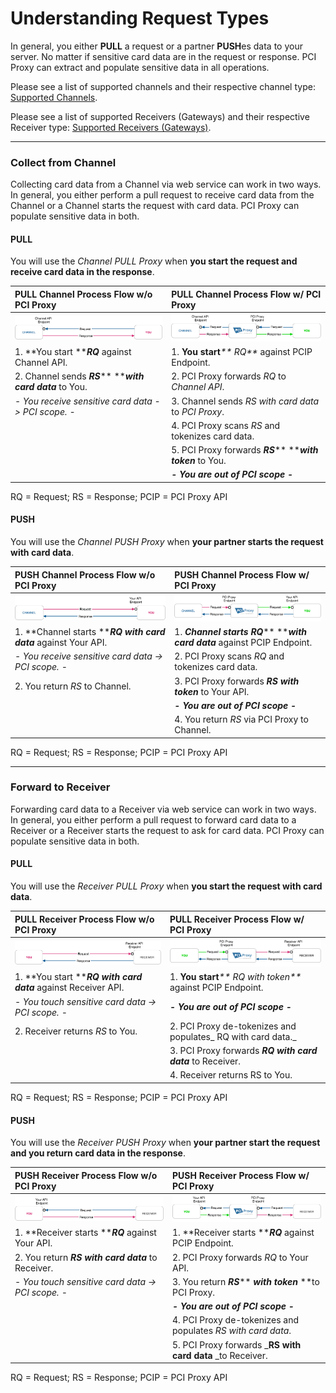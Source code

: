 # Understanding Request Types

In general, you either **PULL** a request or a partner **PUSH**es data to your server. No matter if sensitive card data are in the request or response. PCI Proxy can extract and populate sensitive data in all operations.

Please see a list of supported channels and their respective channel type: [Supported Channels](/supported_channels.md).

Please see a list of supported Receivers \(Gateways\) and their respective Receiver type: [Supported Receivers \(Gateways\)](/supported_receivers.md).

---

### Collect from Channel

Collecting card data from a Channel via web service can work in two ways. In general, you either perform a pull request to receive card data from the Channel or a Channel starts the request with card data. PCI Proxy can populate sensitive data in both.

#### PULL

You will use the _Channel PULL Proxy_ when **you start the request and receive card data in the response**.

| PULL Channel Process Flow w/o PCI Proxy | PULL Channel Process Flow w/ PCI Proxy |
| :--- | :--- |
| ![](/assets/channel_pull_status_quo_color.png) | ![](/assets/channel_pull_pciproxy_color.png) |
| 1. **You start **_**RQ**_ against Channel API. | 1. **You start**_** RQ**_ against PCIP Endpoint. |
| 2. Channel sends _**RS**_** **_**with card data**_ to You. | 2. PCI Proxy forwards _RQ_ to _Channel API_. |
| _- You receive sensitive card data -&gt; PCI scope. -_ | 3. Channel sends _RS_ _with card data_ to _PCI Proxy_. |
|  | 4. PCI Proxy scans _RS_ and tokenizes card data. |
|  | 5. PCI Proxy forwards _**RS**_** **_**with token**_ to You. |
|  | _**- You are out of PCI scope -**_ |

RQ = Request; RS = Response; PCIP = PCI Proxy API

#### PUSH

You will use the _Channel PUSH Proxy_ when **your partner starts the request with card data**.

| PUSH Channel Process Flow w/o PCI Proxy | PUSH Channel Process Flow w/ PCI Proxy |
| :--- | :--- |
| ![](/assets/channel_push_status_quo_color.png) | ![](/assets/channel_push_pciproxy_color.png) |
| 1. **Channel starts **_**RQ with card data**_ against Your API. | 1. _**Channel starts RQ**_** **_**with card data**_ against PCIP Endpoint. |
| _- You receive sensitive card data -&gt; PCI scope. -_ | 2. PCI Proxy scans _RQ_ and tokenizes card data. |
| 2. You return _RS_ to Channel. | 3. PCI Proxy forwards _**RS with token**_ to Your API. |
|  | _**- You are out of PCI scope -**_ |
|  | 4. You return _RS_ via PCI Proxy to Channel. |

RQ = Request; RS = Response; PCIP = PCI Proxy API

---

### Forward to Receiver

Forwarding card data to a Receiver via web service can work in two ways. In general, you either perform a pull request to forward card data to a Receiver or a Receiver starts the request to ask for card data. PCI Proxy can populate sensitive data in both.

#### PULL

You will use the _Receiver PULL Proxy_ when **you start the request with card data**.

| PULL Receiver Process Flow w/o PCI Proxy | PULL Receiver Process Flow w/ PCI Proxy |
| :--- | :--- |
| ![](/assets/receiver_pull_status_quo_color.png) | ![](/assets/receiver_pull_pciproxy_color.png) |
| 1. **You start **_**RQ with card data**_ against Receiver API. | 1. **You start**_** RQ with token**_ against PCIP Endpoint. |
| _- You touch sensitive card data -&gt; PCI scope. -_ | _**- You are out of PCI scope -**_ |
| 2. Receiver returns _RS_ to You. | 2. PCI Proxy de-tokenizes and populates_ RQ with card data._ |
|  | 3. PCI Proxy forwards _**RQ with card data**_ to Receiver. |
|  | 4. Receiver returns RS to You. |

RQ = Request; RS = Response; PCIP = PCI Proxy API

#### PUSH

You will use the _Receiver PUSH Proxy_ when **your partner start the request and you return card data in the response**.

| PUSH Receiver Process Flow w/o PCI Proxy | PUSH Receiver Process Flow w/ PCI Proxy |
| :--- | :--- |
| ![](/assets/receiver_push_status_quo_color.png) | ![](/assets/receiver_push_pciproxy_color.png) |
| 1. **Receiver starts **_**RQ**_ against Your API. | 1. **Receiver starts **_**RQ**_ against PCIP Endpoint. |
| 2. You return _**RS with card data**_ to Receiver. | 2. PCI Proxy forwards _RQ_ to Your API. |
| _- You touch sensitive card data -&gt; PCI scope. -_ | 3. You return _**RS**_** **_**with token**_** **to PCI Proxy. |
|  | _**- You are out of PCI scope -**_ |
|  | 4. PCI Proxy de-tokenizes and populates _RS with card data_. |
|  | 5. PCI Proxy forwards \_**RS with card data** \_to Receiver. |

RQ = Request; RS = Response; PCIP = PCI Proxy API

